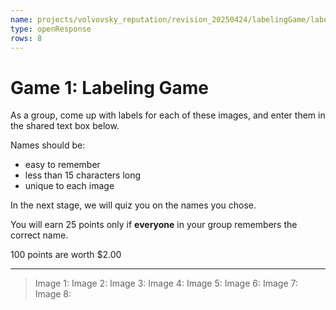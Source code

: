```yaml
---
name: projects/volvovsky_reputation/revision_20250424/labelingGame/label_images.md
type: openResponse
rows: 8
---
```


# Game 1: Labeling Game

As a group, come up with labels for each of these images, and enter them in the shared text box below.

Names should be:

- easy to remember
- less than 15 characters long
- unique to each image

In the next stage, we will quiz you on the names you chose.

You will earn 25 points only if **everyone** in your group remembers the correct name.

100 points are worth $2.00

---

> Image 1:
> Image 2:
> Image 3:
> Image 4:
> Image 5:
> Image 6:
> Image 7:
> Image 8:
